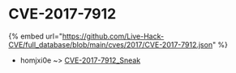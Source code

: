 # CVE-2017-7912
{% embed url="https://github.com/Live-Hack-CVE/full_database/blob/main/cves/2017/CVE-2017-7912.json" %}

* homjxi0e ~> [CVE-2017-7912_Sneak](https://www.alice-snow.ru/2017/database/cve-2017-7912/cve-2017-7912_sneak-homjxi0e)